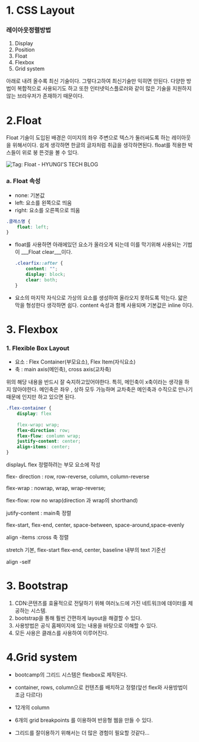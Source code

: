 # 1. CSS Layout

### 레이아웃정렬방법

1. Display
2. Position
3. Float
4. Flexbox
5. Grid system

아래로 내려 올수록 최신 기술이다. 그렇다고하여 최신기술만 익히면 안된다. 다양한 방법이 복합적으로 사용되기도 하고 또한 인터넷익스플로러와 같이 많은 기술을 지원하지 않는 브라우저가 존재하기 때문이다. 

# 2.Float

Float 기술이 도입된 배경은 이미지의 좌우 주변으로 텍스가 둘러싸도록 하는 레이아웃을 위해서이다. 쉽게 생각하면 한글의 글자처럼 취급을 생각하면된다. float를 적용한 박스들이 위로 붕 뜬것을 볼 수 있다. 

![Tag: Float - HYUNGI'S TECH BLOG](https://encrypted-tbn0.gstatic.com/images?q=tbn:ANd9GcQHVsDqVfC7yW4AaVVQIEukmgpkrCk4wub8Wg&usqp=CAU)

### a. Float 속성

- none:  기본값
- left: 요소를 왼쪽으로 띄움
- right: 요소를 오른쪽으로 띄움

```css
.클래스명 {
	float: left;
}
```

- float를 사용하면 아래에있던 요소가 올라오게 되는데 이를 막기위해 사용되는 기법이 ___Float clear___이다.

  ```css
  .clearfix::after {
      content: "";
      display: block;
      clear: both;
  }
  ```

- 요소의 마지막 자식으로 가상의 요소를 생성하여 올라오지 못하도록 막는다. 얇은 막을 형성한다 생각하면 쉽다.  content 속성과 함께 사용되며 기본값은 inline 이다.

# 3. Flexbox

### 1. Flexible Box Layout

- 요소 :  Flex Container(부모요소), Flex Item(자식요소)
- 축 : main axis(메인축), cross axis(교차축)

위의 해당 내용을 반드시 잘 숙지하고있어야한다. 특히, 메인축이 x축이라는 생각을 하지 않아야한다. 메인축은 좌우 , 상하 모두 가능하며 교차축은 메인축과 수직으로 만나기 때문에 인지만 하고 있으면 된다.

```css
.flex-container {
	display: flex
    
    flex-wrap: wrap;
    flex-direction: row;
    flex-flow: comlumn wrap;
    justify-content: center;
    align-items: center;
}

```

displayL flex 정렬하려는 부모 요소에 작성

flex- direction : row, row-reverse, column, column-reverse

flex-wrap : nowrap, wrap, wrap-reverse;

flex-flow:  row no wrap(direction 과 wrap의 shorthand)



jutify-content : main축 정렬

flex-start, flex-end, center, space-between, space-around,space-evenly

align -items :cross 축 정렬

stretch 기본, flex-start flex-end, center, baseline 내부의 text 기준선

align -self



# 3. Bootstrap

1. CDN:콘텐츠를 효율적으로 전달하기 위해 여러노드에 가진 네트워크에 데이터를 제공하는 시스템.
2.  bootstrap을 통해 훨씬 간편하게 layout을 해결할 수 있다. 
3. 사용방법은 공식 홈페이지에 있는 내용을 바탕으로 이해할 수 있다. 
4. 모든 사용은 클래스를 사용하여 이루어진다. 

# 4.Grid system

- bootcamp의 그리드 시스템은 flexbox로 제작된다. 
- container, rows, column으로 컨텐츠를 배치하고 정렬(앞선 flex와 사용방법이 조금 다르다)
- 12개의 column
- 6개의 grid breakpoints 를 이용하여 반응형 웹을 만들 수 있다.

- 그리드를 잘이용하기 위해서는 더 많은 경험이 필요할 것같다...
